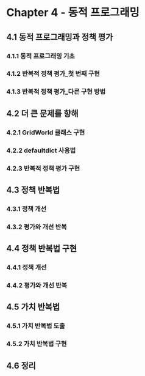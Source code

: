 # Chapter 4 - 동적 프로그래밍

## 4.1 동적 프로그래밍과 정책 평가

### 4.1.1 동적 프로그래밍 기초

### 4.1.2 반복적 정책 평가_첫 번째 구현

### 4.1.3 반복적 정책 평가_다른 구현 방법

## 4.2 더 큰 문제를 향해

### 4.2.1 GridWorld 클래스 구현

### 4.2.2 defaultdict 사용법

### 4.2.3 반복적 정책 평가 구현

## 4.3 정책 반복법

### 4.3.1 정책 개선

### 4.3.2 평가와 개선 반복

## 4.4 정책 반복법 구현

### 4.4.1 정책 개선

### 4.4.2 평가와 개선 반복

## 4.5 가치 반복법

### 4.5.1 가치 반복법 도출

### 4.5.2 가치 반복법 구현

## 4.6 정리